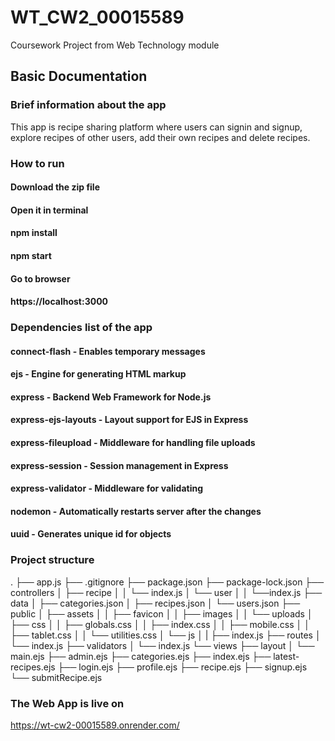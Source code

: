 # WT_CW2_00015589
Coursework Project from Web Technology module

## Basic Documentation

### Brief information about the app
This app is recipe sharing platform where users can signin and signup, explore recipes of other users, add their own recipes and delete recipes.

### How to run

#### Download the zip file
#### Open it in terminal
#### npm install
#### npm start
#### Go to browser
#### https://localhost:3000

### Dependencies list of the app

#### connect-flash - Enables temporary messages
#### ejs - Engine for generating HTML markup
#### express - Backend Web Framework for Node.js 
#### express-ejs-layouts - Layout support for EJS in Express
#### express-fileupload - Middleware for handling file uploads
#### express-session - Session management in Express
#### express-validator - Middleware for validating
#### nodemon - Automatically restarts server after the changes
#### uuid - Generates unique id for objects

### Project structure

. ├── app.js 
├── .gitignore 
├── package.json 
├── package-lock.json 
├── controllers 
│ ├── recipe 
│ │ └── index.js 
│ └── user 
│ │ └──index.js 
├── data 
│ ├── categories.json 
│ ├── recipes.json 
│ └── users.json 
├── public 
│ ├── assets 
│ │ ├── favicon 
│ │ ├── images 
│ │ └── uploads 
│ ├── css 
│ │ ├── globals.css 
│ │ ├── index.css 
│ │ ├── mobile.css 
│ │ ├── tablet.css 
│ │ └── utilities.css 
│ └── js 
│ | ├── index.js 
├── routes 
│ └── index.js 
├── validators 
│ └── index.js 
└── views 
├── layout 
│ └── main.ejs 
├── admin.ejs 
├── categories.ejs 
├── index.ejs 
├── latest-recipes.ejs 
├── login.ejs 
├── profile.ejs 
├── recipe.ejs 
├── signup.ejs 
└── submitRecipe.ejs

### The Web App is live on

https://wt-cw2-00015589.onrender.com/